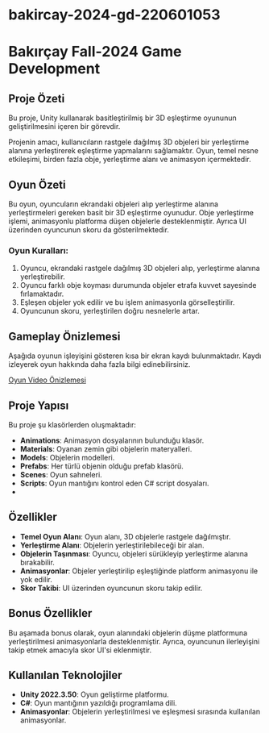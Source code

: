 # bakircay-2024-gd-220601053

# Bakırçay Fall-2024 Game Development

## Proje Özeti

Bu proje, Unity kullanarak basitleştirilmiş bir 3D eşleştirme oyununun geliştirilmesini içeren bir görevdir.

Projenin amacı, kullanıcıların rastgele dağılmış 3D objeleri bir yerleştirme alanına yerleştirerek eşleştirme yapmalarını sağlamaktır. Oyun, temel nesne etkileşimi, birden fazla obje, yerleştirme alanı ve animasyon içermektedir.

## Oyun Özeti

Bu oyun, oyuncuların ekrandaki objeleri alıp yerleştirme alanına yerleştirmeleri gereken basit bir 3D eşleştirme oyunudur. Obje yerleştirme işlemi, animasyonlu platforma düşen objelerle desteklenmiştir. Ayrıca UI üzerinden oyuncunun skoru da gösterilmektedir.

### Oyun Kuralları:
1. Oyuncu, ekrandaki rastgele dağılmış 3D objeleri alıp, yerleştirme alanına yerleştirebilir.
2. Oyuncu farklı obje koyması durumunda objeler etrafa kuvvet sayesinde fırlamaktadır.
3. Eşleşen objeler yok edilir ve bu işlem animasyonla görselleştirilir.
4. Oyuncunun skoru, yerleştirilen doğru nesnelerle artar.

## Gameplay Önizlemesi

Aşağıda oyunun işleyişini gösteren kısa bir ekran kaydı bulunmaktadır. Kaydı izleyerek oyun hakkında daha fazla bilgi edinebilirsiniz.

[Oyun Video Önizlemesi](link-video)

## Proje Yapısı

Bu proje şu klasörlerden oluşmaktadır:
- **Animations**: Animasyon dosyalarının bulunduğu klasör.
- **Materials**: Oyanan zemin gibi objelerin materyalleri.
- **Models**: Objelerin modelleri.
- **Prefabs**: Her türlü objenin olduğu prefab klasörü.
- **Scenes**: Oyun sahneleri.
- **Scripts**: Oyun mantığını kontrol eden C# script dosyaları.
- 

## Özellikler

- **Temel Oyun Alanı**: Oyun alanı, 3D objelerle rastgele dağılmıştır.
- **Yerleştirme Alanı**: Objelerin yerleştirilebileceği bir alan.
- **Objelerin Taşınması**: Oyuncu, objeleri sürükleyip yerleştirme alanına bırakabilir.
- **Animasyonlar**: Objeler yerleştirilip eşleştiğinde platform animasyonu ile yok edilir.
- **Skor Takibi**: UI üzerinden oyuncunun skoru takip edilir.

## Bonus Özellikler

Bu aşamada bonus olarak, oyun alanındaki objelerin düşme platformuna yerleştirilmesi animasyonlarla desteklenmiştir. Ayrıca, oyuncunun ilerleyişini takip etmek amacıyla skor UI'si eklenmiştir.

## Kullanılan Teknolojiler

- **Unity 2022.3.50**: Oyun geliştirme platformu.
- **C#**: Oyun mantığının yazıldığı programlama dili.
- **Animasyonlar**: Objelerin yerleştirilmesi ve eşleşmesi sırasında kullanılan animasyonlar.

